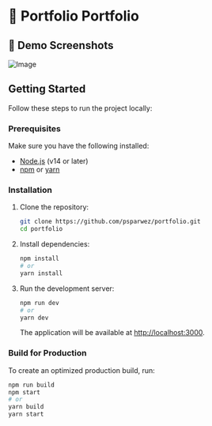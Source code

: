 # 👋 Portfolio Portfolio

## 📸 Demo Screenshots
![Image](https://github.com/user-attachments/assets/79250590-04ed-43fa-82ed-4cc64b1a7971)


## Getting Started

Follow these steps to run the project locally:

### Prerequisites

Make sure you have the following installed:

- [Node.js](https://nodejs.org/) (v14 or later)
- [npm](https://www.npmjs.com/) or [yarn](https://yarnpkg.com/)

### Installation

1. Clone the repository:

   ```bash
   git clone https://github.com/psparwez/portfolio.git
   cd portfolio
   ```

2. Install dependencies:

   ```bash
   npm install
   # or
   yarn install
   ```

3. Run the development server:

   ```bash
   npm run dev
   # or
   yarn dev
   ```

   The application will be available at [http://localhost:3000](http://localhost:3000).

### Build for Production

To create an optimized production build, run:

```bash
npm run build
npm start
# or
yarn build
yarn start
```
